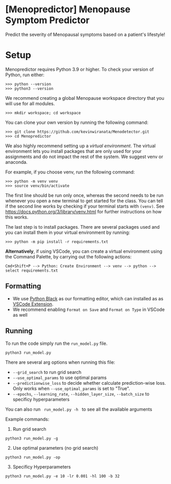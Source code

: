 # [Menopredictor] Menopause Symptom Predictor

Predict the severity of Menopausal symptoms based on a patient's lifestyle!

<h1>Setup</h1>

<p>Menopredictor requires Python 3.9 or higher. To check your version of Python, run either:</p>

<div><pre><code>&gt;&gt;&gt; python --version
&gt;&gt;&gt; python3 --version
</code></pre></div>

<p>We recommend creating a global Menopause workspace directory that you will use for all modules.</p>

<div><pre><code>&gt;&gt;&gt; mkdir workspace; cd workspace
</code></pre></div>

<p>You can clone your own version by running the following command:</p>

<div><pre><code>&gt;&gt;&gt; git clone https://github.com/kevinwiranata/Menodetector.git
&gt;&gt;&gt; cd Menopredictor
</code></pre></div>

<p>We also highly recommend setting up a <em>virtual environment</em>. The virtual environment lets you install packages that are only used for your assignments and do not impact the rest of the system. We suggest venv or anaconda.</p>

<p>For example, if you choose venv, run the following command:</p>

<div><pre><code>&gt;&gt;&gt; python -m venv venv
&gt;&gt;&gt; source venv/bin/activate
</code></pre></div>

<p>The first line should be run only once, whereas the second needs to be run whenever you open a new terminal to get started for the class. You can tell if the second line works by checking if your terminal starts with <code>(venv)</code>. See <a href="https://docs.python.org/3/library/venv.html">https://docs.python.org/3/library/venv.html</a> for further instructions on how this works.</p>

<p>The last step is to install packages. There are several packages used and you can install them in your virtual environment by running:</p>

<div><pre><code>&gt;&gt;&gt; python -m pip install -r requirements.txt
</code></pre></div>

**Alternatively**, if using VSCode, you can create a virtual environment using the Command Palette, by carrying out the following actions:

<div><pre><code>Cmd+Shift+P --> Python: Create Environment --> venv --> python --> select requirements.txt
</code></pre></div>

<h2>Formatting</h2>

- We use [Python Black](https://pypi.org/project/black/) as our formatting editor, which can installed as as [VSCode Extension](https://marketplace.visualstudio.com/items?itemName=ms-python.black-formatter).
- We recommend enabling `Format on Save` and `Format on Type` in VSCode as well

<h2> Running</h2>
To run the code simply run the <code>run_model.py</code> file.
<div><pre><code>python3 run_model.py
</code></pre></div>

There are several arg options when running this file:

- `--grid_search` to run grid search
- `--use_optimal_params` to use optimal params
- `--predictionwise_loss` to decide whether calculate prediction-wise loss. Only works when `--use_optimal_params` is set to "True".
- `--epochs`, `--learning_rate`, `--hidden_layer_size`, `--batch_size` to specificy hyperparameters

You can also run <code> run_model.py -h </code> to see all the available arguments

Example commands:

1. Run grid search
<div><pre><code>python3 run_model.py -g
</code></pre></div>

2. Use optimal parameters (no grid search)
<div><pre><code>python3 run_model.py -op
</code></pre></div>

3. Specificy Hyperparameters
<div><pre><code>python3 run_model.py -e 10 -lr 0.001 -hl 100 -b 32
</code></pre></div>
